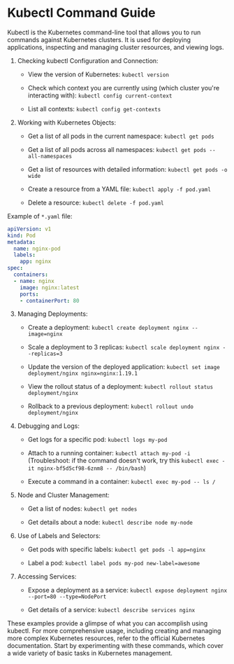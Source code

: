# Kubectl Command Guide

Kubectl is the Kubernetes command-line tool that allows you to run commands against Kubernetes clusters. It is used for deploying applications, inspecting and managing cluster resources, and viewing logs.

1. Checking kubectl Configuration and Connection:
   - View the version of Kubernetes:
     `kubectl version`

   - Check which context you are currently using (which cluster you're interacting with):
     `kubectl config current-context`

   - List all contexts:
     `kubectl config get-contexts`

2. Working with Kubernetes Objects:
   - Get a list of all pods in the current namespace:
     `kubectl get pods`

   - Get a list of all pods across all namespaces:
     `kubectl get pods --all-namespaces`

   - Get a list of resources with detailed information:
     `kubectl get pods -o wide`

   - Create a resource from a YAML file:
     `kubectl apply -f pod.yaml`

   - Delete a resource:
     `kubectl delete -f pod.yaml`

Example of `*.yaml` file:
```yaml
apiVersion: v1
kind: Pod
metadata:
  name: nginx-pod
  labels:
    app: nginx
spec:
  containers:
  - name: nginx
    image: nginx:latest
    ports:
    - containerPort: 80
```

3. Managing Deployments:
   - Create a deployment:
     `kubectl create deployment nginx --image=nginx`

   - Scale a deployment to 3 replicas:
     `kubectl scale deployment nginx --replicas=3`

   - Update the version of the deployed application:
     `kubectl set image deployment/nginx nginx=nginx:1.19.1`

   - View the rollout status of a deployment:
     `kubectl rollout status deployment/nginx`

   - Rollback to a previous deployment:
     `kubectl rollout undo deployment/nginx`

4. Debugging and Logs:
   - Get logs for a specific pod:
     `kubectl logs my-pod`

   - Attach to a running container:
     `kubectl attach my-pod -i`
     (Troubleshoot: if the command doesn't work, try this `kubectl exec -it nginx-bf5d5cf98-6znm8 -- /bin/bash`)

   - Execute a command in a container:
     `kubectl exec my-pod -- ls /`

5. Node and Cluster Management:
   - Get a list of nodes:
     `kubectl get nodes`

   - Get details about a node:
     `kubectl describe node my-node`

6. Use of Labels and Selectors:
   - Get pods with specific labels:
     `kubectl get pods -l app=nginx`

   - Label a pod:
     `kubectl label pods my-pod new-label=awesome`

7. Accessing Services:
   - Expose a deployment as a service:
     `kubectl expose deployment nginx --port=80 --type=NodePort`

   - Get details of a service:
     `kubectl describe services nginx`

These examples provide a glimpse of what you can accomplish using kubectl. For more comprehensive usage, including creating and managing more complex Kubernetes resources, refer to the official Kubernetes documentation. Start by experimenting with these commands, which cover a wide variety of basic tasks in Kubernetes management.
